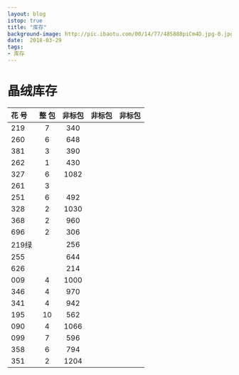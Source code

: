 ```yaml
---
layout: blog
istop: true
title: "库存"
background-image: http://pic.ibaotu.com/00/14/77/48S888piCm4D.jpg-0.jpg
date:  2018-03-29
tags:
- 库存
---
```


# 晶绒库存

花 号|整 包|非标包|非标包|非标包|
:----|:---:|:----:|:----:|-----:|
219  |7    |340   |      |
260  |6    |648   |      |
381  |3    |390   |      |
262  |1    |430   |      |
327  |6    |1082  |      |
261  |3    |      |      |
251  |6    |492   |      |
328  |2    |1030  |      |
368  |2    |960   |      |
696  |2    |306   |      |
219绿|     |256   |      |
255  |     |644   |      |
626  |     |214   |      |
009  |4    |1000  |      |
346  |4    |970   |      |
341  |4    |942   |      |
195  |10   |562   |      |
090  |4    |1066  |      |
099  |7    |596   |      |
358  |6    |794   |      |
351  |2    |1204  |      |
